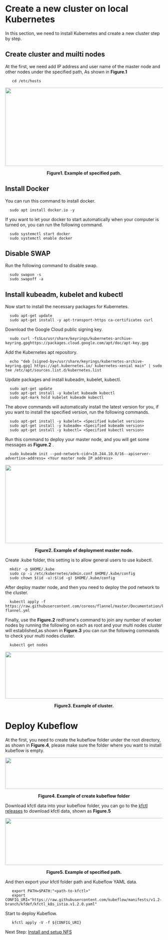# Create a new cluster on local Kubernetes

In this section, we need to install Kubernetes and create a new cluster step by step.

## Create cluster and muilti nodes
At the first, we need add IP address and user name of the master node and other nodes under the specified path, As shown in **Figure.1**
```commandline
   cd /etc/hosts  
```
<div align=center><img width="650" height="250" src="https://user-images.githubusercontent.com/51089749/137610994-d6b18ae9-e156-49c3-af0b-1ec9f2aed22e.png"/></div>
<p align ="center"> <b>Figure1. Example of specified path.</b></p>

## Install Docker
You can run this command to install docker.
```commandline
  sudo apt install docker.io -y
```
If you want to let your docker to start automatically when your computer is turned on, you can run the following command.
```commandline
  sudo systemctl start docker
  sudo systemctl enable docker
```
## Disable SWAP
Run the following command to disable swap.
```commandline
  sudo swapon -s
  sudo swapoff -a
```
## Install kubeadm, kubelet and kubectl
 Now start to install the necessary packages for Kubernetes.
```commandline
  sudo apt-get update
  sudo apt-get install -y apt-transport-https ca-certificates curl
```
 Download the Google Cloud public signing key.
```commandline
  sudo curl -fsSLo/usr/share/keyrings/kubernetes-archive-keyring.gpghttps://packages.cloud.google.com/apt/doc/apt-key.gpg
```
 Add the Kubernetes apt repository.
```commandline
  echo "deb [signed-by=/usr/share/keyrings/kubernetes-archive-keyring.gpg] https://apt.kubernetes.io/ kubernetes-xenial main" | sudo tee /etc/apt/sources.list.d/kubernetes.list
```
Update packages and install kubeadm, kubelet, kubectl.
```commandline
  sudo apt-get update
  sudo apt-get install -y kubelet kubeadm kubectl 
  sudo apt-mark hold kubelet kubeadm kubectl
```
The above commands will automatically install the latest version for you, if you want to install the specified version, run the following commands.
```commandline
  sudo apt-get install -y kubelet= <Specified kubelet version>
  sudo apt-get install -y kubeadm= <Specified kubeadm version>
  sudo apt-get install -y kubectl= <Specified kubectl version>
```
Run this command to deploy your master node, and you will get some messages as **Figure.2** .
```commandline
  sudo kubeadm init --pod-network-cidr=10.244.10.0/16--apiserver-advertise-address= <Your master node IP address>
```
<div align=center><img width="650" height="250" src="https://user-images.githubusercontent.com/51089749/137614179-3c7f6ba5-edd5-4c22-ad6e-7b1bf77fb3ed.png"/></div>
<p align ="center"> <b>Figure2. Example of deployment master node.</b></p>

Create .kube folder, this setting is to allow general users to use kubectl.
```commandline
  mkdir -p $HOME/.kube
  sudo cp -i /etc/kubernetes/admin.conf $HOME/.kube/config
  sudo chown $(id -u):$(id -g) $HOME/.kube/config
```
After deploy master node, and then you need to deploy the pod network to the cluster.
```commandline
  kubectl apply -f https://raw.githubusercontent.com/coreos/flannel/master/Documentation/kube-flannel.yml
```
Finally, use the **Figure.2** redframe's command to join any number of worker nodes by running the following on each as root and your multi nodes cluster will established,as shown in **Figure.3** you can run the following commands to check your multi nodes cluster.

```commandline
  kubectl get nodes
```
<div align=center><img width="550" height="150" src="https://user-images.githubusercontent.com/51089749/137615034-0a573303-f79b-44c4-a2c6-4a6b2c838cf5.png"/></div>
<p align ="center"> <b>Figure3. Example of cluster.</b></p>

# Deploy Kubeflow
At the first, you need to create the kubeflow folder under the root directory, as shown in **Figure.4**, please make sure the folder where you want to install kubeflow is empty.
<div align=center><img width="650" height="100" src="https://user-images.githubusercontent.com/51089749/137615458-19836287-1e89-48ae-8e37-7815e2e39494.png"/></div>
<p align ="center"> <b>Figure4. Example of create kubeflow folder</b></p>
  
Download kfctl data into your kubeflow folder, you can go to the [kfctl releases](https://github.com/kubeflow/kfctl/releases) to download kfctl data, shown as **Figure.5**
<div align=center><img width="750" height="150" src="https://user-images.githubusercontent.com/51089749/137615927-9baf2b2f-0352-4fcb-a972-9c0c7d14f0b8.png"/></div>
<p align ="center"> <b>Figure5. Example of specified path.</b></p>

And then export your kfctl folder path and Kubeflow YAML data.
```commandline
   export PATH=$PATH:"<path-to-kfctl>"
   export CONFIG_URI="https://raw.githubusercontent.com/kubeflow/manifests/v1.2-branch/kfdef/kfctl_k8s_istio.v1.2.0.yaml"
```
Start to deploy Kubeflow.
```commandline
   kfctl apply -V -f ${CONFIG_URI}
```
Next Step: [Install and setup NFS](https://github.com/mike0355/k8s-facenet-distributed-training/blob/main/step2_NFS_setup.md)
